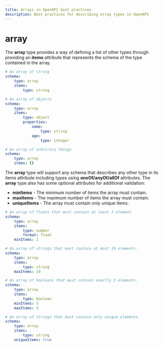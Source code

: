 ```yaml
---
title: Arrays in OpenAPI best practices
description: Best practices for describing array types in OpenAPI
---
```


# array

The **array** type provides a way of defining a list of other types through providing an **items** attribute that represents the schema of the type contained in the array.

```yaml
# An array of string
schema:
    type: array
    items:
        type: string

# An array of objects
schema:
    type: array
    items:
        type: object
        properties:
            name:
                type: string
            age:
                type: integer

# An array of arbitrary things
schema:
    type: array
    items: {}
```

The **array** type will support any schema that describes any other type in its items attribute including types using **oneOf/anyOf/allOf** attributes. The **array** type also has some optional attributes for additional validation:

- **minItems** \- The minimum number of items the array must contain.
- **maxItems** \- The maximum number of items the array must contain.
- **uniqueItems** \- The array must contain only unique items.

```yaml
# An array of floats that must contain at least 1 element.
schema:
    type: array
    items:
        type: number
        format: float
    minItems: 1

# An array of strings that must contain at most 10 elements.
schema:
    type: array
    items:
        type: string
    maxItems: 10

# An array of booleans that must contain exactly 3 elements.
schema:
    type: array
    items:
        type: boolean
    minItems: 3
    maxItems: 3

# An array of strings that must contain only unique elements.
schema:
    type: array
    items:
        type: string
    uniqueItems: true
```
